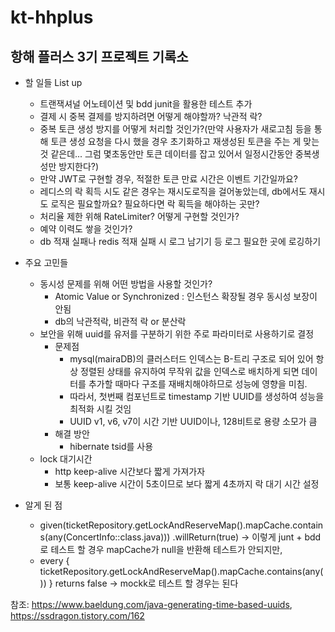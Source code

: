 # kt-hhplus
## 항해 플러스 3기 프로젝트 기록소
+ 할 일들 List up
  + 트랜잭셔널 어노테이션 및 bdd junit을 활용한 테스트 추가
  + 결제 시 중복 결제를 방지하려면 어떻게 해야할까? 낙관적 락?
  + 중복 토큰 생성 방지를 어떻게 처리할 것인가?(만약 사용자가 새로고침 등을 통해 토큰 생성 요청을 다시 했을 경우 초기화하고 재생성된 토큰을 주는 게 맞는것 같은데... 그럼 몇초동안만 토큰 데이터를 잡고 있어서 일정시간동안 중복생성만 방지한다?)
  + 만약 JWT로 구현할 경우, 적절한 토큰 만료 시간은 이벤트 기간일까요?
  + 레디스의 락 획득 시도 같은 경우는 재시도로직을 걸어놓았는데, db에서도 재시도 로직은 필요할까요? 필요하다면 락 획득을 해야하는 곳만?
  + 처리율 제한 위해 RateLimiter? 어떻게 구현할 것인가?
  + 예약 이력도 쌓을 것인가?
  + db 적재 실패나 redis 적재 실패 시 로그 남기기 등 로그 필요한 곳에 로깅하기


+ 주요 고민들
  + 동시성 문제를 위해 어떤 방법을 사용할 것인가?
    + Atomic Value or Synchronized : 인스턴스 확장될 경우 동시성 보장이 안됨
    + db의 낙관적락, 비관적 락 or 분산락
  + 보안을 위해 uuid를 유저를 구분하기 위한 주로 파라미터로 사용하기로 결정
    + 문제점
      + mysql(mairaDB)의 클러스터드 인덱스는 B-트리 구조로 되어 있어 항상 정렬된 상태를 유지하여 무작위 값을 인덱스로 배치하게 되면 데이터를 추가할 때마다 구조를 재배치해야하므로 성능에 영향을 미침.
      + 따라서, 첫번째 컴포넌트로 timestamp 기반 UUID를 생성하여 성능을 최적화 시킬 것임
      + UUID v1, v6, v7이 시간 기반 UUID이나, 128비트로 용량 소모가 큼
    + 해결 방안
      + hibernate tsid를 사용
  + lock 대기시간
    + http keep-alive 시간보다 짧게 가져가자
    + 보통 keep-alive 시간이 5초이므로 보다 짧게 4초까지 락 대기 시간 설정

+ 알게 된 점
  + given(ticketRepository.getLockAndReserveMap().mapCache.contains(any(ConcertInfo::class.java)))
    .willReturn(true) -> 이렇게 junt + bdd로 테스트 할 경우 mapCache가 null을 반환해 테스트가 안되지만,
  + every { ticketRepository.getLockAndReserveMap().mapCache.contains(any()) } returns false -> mockk로 테스트 할 경우는 된다

참조: https://www.baeldung.com/java-generating-time-based-uuids,
https://ssdragon.tistory.com/162